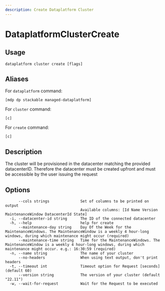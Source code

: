 ```yaml
---
description: Create Dataplatform Cluster
---
```


# DataplatformClusterCreate

## Usage

```text
dataplatform cluster create [flags]
```

## Aliases

For `dataplatform` command:

```text
[mdp dp stackable managed-dataplatform]
```

For `cluster` command:

```text
[c]
```

For `create` command:

```text
[c]
```

## Description

The cluster will be provisioned in the datacenter matching the provided datacenterID. Therefore the datacenter must be created upfront and must be accessible by the user issuing the request

## Options

```text
      --cols strings              Set of columns to be printed on output 
                                  Available columns: [Id Name Version MaintenanceWindow DatacenterId State]
  -i, --datacenter-id string      The ID of the connected datacenter
  -h, --help                      help for create
      --maintenance-day string    Day Of the Week for the MaintenanceWindows. The MaintenanceWindow is a weekly 4 hour-long windows, during which maintenance might occur (required)
      --maintenance-time string   Time for the MaintenanceWindows. The MaintenanceWindow is a weekly 4 hour-long windows, during which maintenance might occur. e.g.: 16:30:59 (required)
  -n, --name string               The name of your cluster
      --no-headers                When using text output, don't print headers
  -t, --timeout int               Timeout option for Request [seconds] (default 60)
      --version string            The version of your cluster (default "22.11")
  -w, --wait-for-request          Wait for the Request to be executed
```

